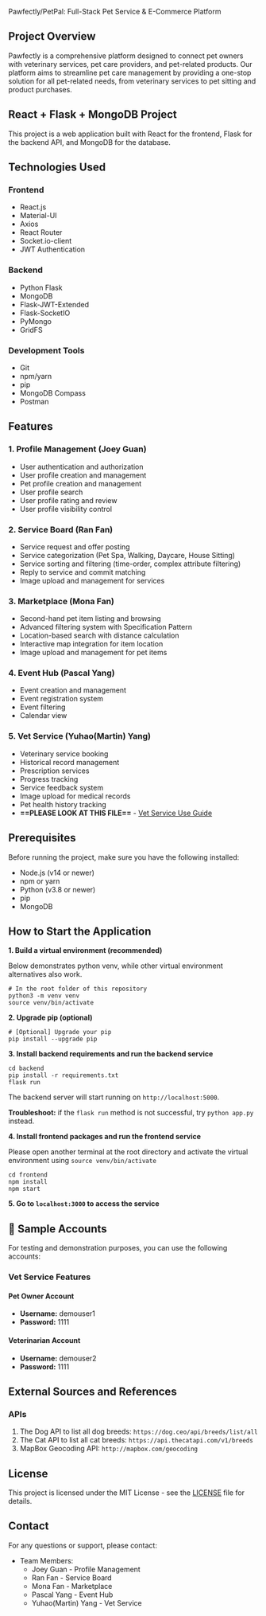 Pawfectly/PetPal: Full-Stack Pet Service & E-Commerce Platform

## Project Overview
Pawfectly is a comprehensive platform designed to connect pet owners with veterinary services, pet care providers, and pet-related products. Our platform aims to streamline pet care management by providing a one-stop solution for all pet-related needs, from veterinary services to pet sitting and product purchases.

## React + Flask + MongoDB Project

This project is a web application built with React for the frontend, Flask for the backend API, and MongoDB for the database.

## Technologies Used

### Frontend
- React.js
- Material-UI
- Axios
- React Router
- Socket.io-client
- JWT Authentication

### Backend
- Python Flask
- MongoDB
- Flask-JWT-Extended
- Flask-SocketIO
- PyMongo
- GridFS

### Development Tools
- Git
- npm/yarn
- pip
- MongoDB Compass
- Postman

## Features

### 1. Profile Management (Joey Guan)
- User authentication and authorization
- User profile creation and management
- Pet profile creation and management
- User profile search
- User profile rating and review
- User profile visibility control

### 2. Service Board (Ran Fan)
- Service request and offer posting
- Service categorization (Pet Spa, Walking, Daycare, House Sitting)
- Service sorting and filtering (time-order, complex attribute filtering)
- Reply to service and commit matching
- Image upload and management for services

### 3. Marketplace (Mona Fan)
- Second-hand pet item listing and browsing
- Advanced filtering system with Specification Pattern
- Location-based search with distance calculation
- Interactive map integration for item location
- Image upload and management for pet items

### 4. Event Hub (Pascal Yang)
- Event creation and management
- Event registration system
- Event filtering
- Calendar view

### 5. Vet Service (Yuhao(Martin) Yang)
- Veterinary service booking
- Historical record management
- Prescription services
- Progress tracking
- Service feedback system
- Image upload for medical records
- Pet health history tracking
- **==PLEASE LOOK AT THIS FILE==** - [Vet Service Use Guide](./Vet%20Service%20Use%20Guide.pdf)

## Prerequisites

Before running the project, make sure you have the following installed:

-   Node.js (v14 or newer)
-   npm or yarn
-   Python (v3.8 or newer)
-   pip
-   MongoDB


## How to Start the Application
**1. Build a virtual environment (recommended)** 

Below demonstrates python venv, while other virtual environment alternatives also work.
```
# In the root folder of this repository
python3 -m venv venv
source venv/bin/activate
```
**2. Upgrade pip (optional)**
```
# [Optional] Upgrade your pip
pip install --upgrade pip
```
**3. Install backend requirements and run the backend service**
```
cd backend
pip install -r requirements.txt
flask run
```
The backend server will start running on `http://localhost:5000`.

**Troubleshoot:** if the `flask run` method is not successful, try `python app.py` instead.

**4. Install frontend packages and run the frontend service**

Please open another terminal at the root directory and activate the virtual environment using `source venv/bin/activate`
```
cd frontend
npm install
npm start
```
**5. Go to `localhost:3000` to access the service**

## 🔑 Sample Accounts
For testing and demonstration purposes, you can use the following accounts:

### Vet Service Features
#### Pet Owner Account
- **Username:** demouser1
- **Password:** 1111
#### Veterinarian Account
- **Username:** demouser2
- **Password:** 1111

## External Sources and References
### APIs
1. The Dog API to list all dog breeds: `https://dog.ceo/api/breeds/list/all`
2. The Cat API to list all cat breeds: `https://api.thecatapi.com/v1/breeds`
3. MapBox Geocoding API: `http://mapbox.com/geocoding`

## License
This project is licensed under the MIT License - see the [LICENSE](LICENSE) file for details.

## Contact
For any questions or support, please contact:
- Team Members:
  - Joey Guan - Profile Management
  - Ran Fan - Service Board
  - Mona Fan - Marketplace
  - Pascal Yang - Event Hub
  - Yuhao(Martin) Yang - Vet Service
